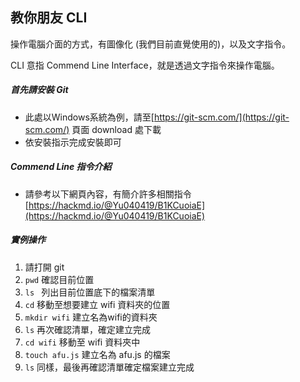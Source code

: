 ## 教你朋友 CLI

操作電腦介面的方式，有圖像化 (我們目前直覺使用的)，以及文字指令。

CLI 意指 Commend Line Interface，就是透過文字指令來操作電腦。



##### 首先請安裝 Git 

- 此處以Windows系統為例，請至[https://git-scm.com/](https://git-scm.com/) 頁面 download 處下載
- 依安裝指示完成安裝即可



##### Commend Line 指令介紹

- 請參考以下網頁內容，有簡介許多相關指令 [https://hackmd.io/@Yu040419/B1KCuoiaE](https://hackmd.io/@Yu040419/B1KCuoiaE)



##### 實例操作

1. 請打開 git
2. `pwd` 確認目前位置
3. `ls ` 列出目前位置底下的檔案清單
4. `cd` 移動至想要建立 wifi 資料夾的位置
5. `mkdir wifi` 建立名為wifi的資料夾
6. `ls` 再次確認清單，確定建立完成
7. `cd wifi` 移動至 wifi 資料夾中 
8. `touch afu.js` 建立名為 afu.js 的檔案
9. `ls` 同樣，最後再確認清單確定檔案建立完成

